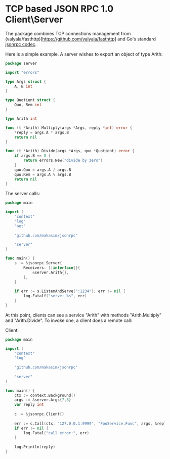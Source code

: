 # TCP based JSON RPC 1.0 Client\Server

The package combines TCP connections management from (valyala/fasthttp)[https://github.com/valyala/fasthttp] and
Go's standard [jsonrpc codec](https://pkg.go.dev/net/rpc/jsonrpc).

Here is a simple example. A server wishes to export an object of type Arith:

```go
package server

import "errors"

type Args struct {
	A, B int
}

type Quotient struct {
	Quo, Rem int
}

type Arith int

func (t *Arith) Multiply(args *Args, reply *int) error {
	*reply = args.A * args.B
	return nil
}

func (t *Arith) Divide(args *Args, quo *Quotient) error {
	if args.B == 0 {
		return errors.New("divide by zero")
	}
	quo.Quo = args.A / args.B
	quo.Rem = args.A % args.B
	return nil
}
```

The server calls:
```go
package main

import (
	"context"
	"log"
	"net"
	
	"github.com/makasim/jsonrpc"

	"server"
)

func main() {
	s := &jsonrpc.Server{
		Receivers: []interface{}{
			&server.Arith{},
		},
	}
	
	if err := s.ListenAndServe(":1234"); err != nil {
		log.Fatalf("serve: %s", err)
	}
}


```


At this point, clients can see a service "Arith" with methods "Arith.Multiply" and "Arith.Divide". 
To invoke one, a client does a remote call:

Client:
```go
package main

import (
	"context"
	"log"
	
	"github.com/makasim/jsonrpc"
	
	"server"
)

func main() {
	ctx := context.Background()
	args := &server.Args{7,8}
	var reply int
	
	c := &jsonrpc.Client{}
	
	err := c.Call(ctx, "127.0.0.1:9999", "FooService.Func", args, &reply)
	if err != nil {
		log.Fatal("call error:", err)
	}
	
	log.Println(reply)
}
```
